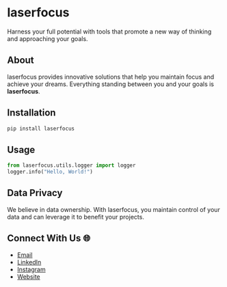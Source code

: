 # laserfocus

Harness your full potential with tools that promote a new way of thinking and approaching your goals.

## About
laserfocus provides innovative solutions that help you maintain focus and achieve your dreams. Everything standing between you and your goals is **laserfocus**.

## Installation
```python
pip install laserfocus
```

## Usage
```python
from laserfocus.utils.logger import logger
logger.info("Hello, World!")
```

## Data Privacy
We believe in data ownership. With laserfocus, you maintain control of your data and can leverage it to benefit your projects.

## Connect With Us 🌐
- [Email](mailto:)
- [LinkedIn](https://www.linkedin.com/company/laserfocused/)
- [Instagram](https://www.instagram.com/laserfocuscr/)
- [Website](https://laserfocus.space)